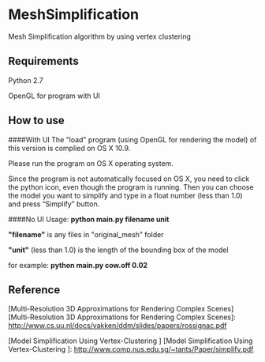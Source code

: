 MeshSimplification
==============

Mesh Simplification algorithm by using vertex clustering

Requirements
----------
Python 2.7

OpenGL for program with UI

How to use
----------



####With UI
The "load" program (using OpenGL for rendering the model) of this version is complied on OS X 10.9. 

Please run the program on OS X operating system.

Since the program is not automatically focused on OS X, you need to click the python icon, even though the program is running. Then you can choose the model you want to simplify and type in a float number (less than 1.0) and press “Simplify” button.

####No UI
Usage: **python main.py filename unit**

**"filename"** is any files in "original_mesh" folder

**"unit"** (less than 1.0) is the length of the bounding box of the model

for example: **python main.py cow.off 0.02**



Reference
---------

[Multi-Resolution 3D Approximations for Rendering Complex Scenes]
[Multi-Resolution 3D Approximations for Rendering Complex Scenes]: http://www.cs.uu.nl/docs/vakken/ddm/slides/papers/rossignac.pdf

[Model Simplification Using Vertex-Clustering  ]
[Model Simplification Using Vertex-Clustering  ]: http://www.comp.nus.edu.sg/~tants/Paper/simplify.pdf

